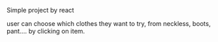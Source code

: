 Simple project by react 

user can choose which clothes they want to try, from neckless, boots, pant.... by clicking on item.
